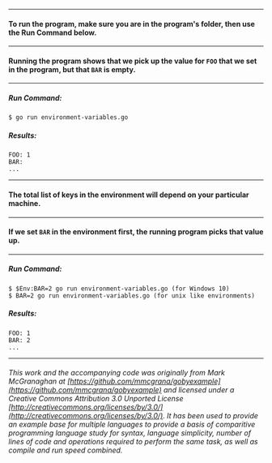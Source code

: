 ___
#### To run the program, make sure you are in the program's folder, then use the Run Command below.
___
#### Running the program shows that we pick up the value for `FOO` that we set in the program, but that `BAR` is empty.
___
##### Run Command:

`$ go run environment-variables.go`

##### Results:
```
FOO: 1
BAR: 
...
```
___
#### The total list of keys in the environment will depend on your particular machine.
___
#### If we set `BAR` in the environment first, the running program picks that value up.
___
##### Run Command:
```
$ $Env:BAR=2 go run environment-variables.go (for Windows 10)
$ BAR=2 go run environment-variables.go (for unix like environments)
```
##### Results:
```
FOO: 1
BAR: 2
...
```
___
###### This work and the accompanying code was originally from Mark McGranaghan at [https://github.com/mmcgrana/gobyexample](https://github.com/mmcgrana/gobyexample) and licensed under a Creative Commons Attribution 3.0 Unported License [http://creativecommons.org/licenses/by/3.0/](http://creativecommons.org/licenses/by/3.0/). It has been used to provide an example base for multiple languages to provide a basis of comparitive programming language study for syntax, language simplicity, number of lines of code and operations required to perform the same task, as well as compile and run speed combined.